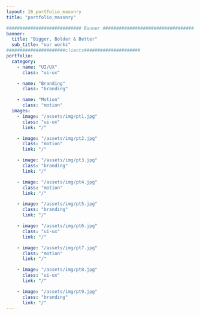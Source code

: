 ```yaml
---
layout: 16_portfolio_masonry
title: "portfolio_masonry"

############################ Banner ##################################
banner:
  title: "Bigger, Bolder & Better"
  sub_title: "our works"
######################clients#####################
portfolio:
  category:
    - name: "UI/UX"
      class: "ui-ux"

    - name: "Branding"
      class: "branding"

    - name: "Motion"
      class: "motion"
  images:
    - image: "/assets/img/pt1.jpg"
      class: "ui-ux"
      link: "/"

    - image: "/assets/img/pt2.jpg"
      class: "motion"
      link: "/"

    - image: "/assets/img/pt3.jpg"
      class: "branding"
      link: "/"

    - image: "/assets/img/pt4.jpg"
      class: "motion"
      link: "/"

    - image: "/assets/img/pt5.jpg"
      class: "branding"
      link: "/"

    - image: "/assets/img/pt6.jpg"
      class: "ui-ux"
      link: "/"

    - image: "/assets/img/pt7.jpg"
      class: "motion"
      link: "/"

    - image: "/assets/img/pt8.jpg"
      class: "ui-ux"
      link: "/"

    - image: "/assets/img/pt9.jpg"
      class: "branding"
      link: "/"
---
```

